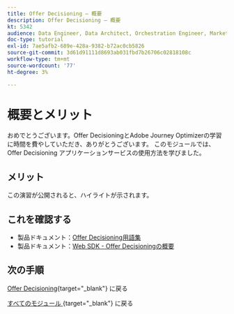 ```yaml
---
title: Offer Decisioning – 概要
description: Offer Decisioning – 概要
kt: 5342
audience: Data Engineer, Data Architect, Orchestration Engineer, Marketer
doc-type: tutorial
exl-id: 7ae5afb2-689e-428a-9382-b72ac0cb5826
source-git-commit: 3d61d91111d8693ab031fbd7b26706c02818108c
workflow-type: tm+mt
source-wordcount: '77'
ht-degree: 3%

---
```


# 概要とメリット

おめでとうございます。Offer DecisioningとAdobe Journey Optimizerの学習に時間を費やしていただき、ありがとうございます。
このモジュールでは、Offer Decisioning アプリケーションサービスの使用方法を学びました。

## メリット

この演習が公開されると、ハイライトが示されます。

## これを確認する

- 製品ドキュメント：[Offer Decisioning用語集 ](https://experienceleague.adobe.com/docs/journey-optimizer/using/offer-decisioniong/get-started-decision/starting-offer-decisioning.html#glossary?lang=ja)
- 製品ドキュメント：[Web SDK - Offer Decisioningの概要 ](https://experienceleague.adobe.com/docs/experience-platform/edge/personalization/offer-decisioning/offer-decisioning-overview.html?lang=ja)

## 次の手順

[Offer Decisioning](offer-decisioning.md){target="_blank"} に戻る

[ すべてのモジュール ](./../../../../overview.md){target="_blank"} に戻る
